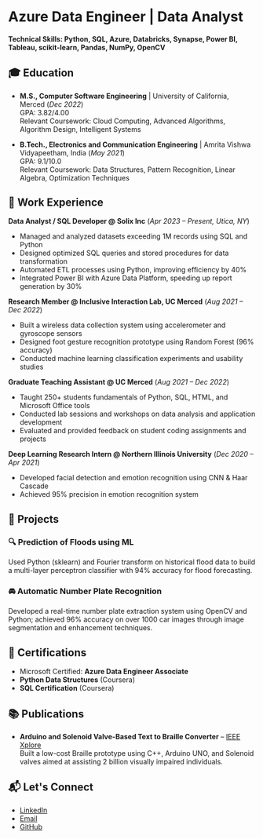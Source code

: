 # Azure Data Engineer | Data Analyst

#### Technical Skills: Python, SQL, Azure, Databricks, Synapse, Power BI, Tableau, scikit-learn, Pandas, NumPy, OpenCV

## 🎓 Education
- **M.S., Computer Software Engineering** | University of California, Merced (_Dec 2022_)  
  GPA: 3.82/4.00  
  Relevant Coursework: Cloud Computing, Advanced Algorithms, Algorithm Design, Intelligent Systems

- **B.Tech., Electronics and Communication Engineering** | Amrita Vishwa Vidyapeetham, India (_May 2021_)  
  GPA: 9.1/10.0  
  Relevant Coursework: Data Structures, Pattern Recognition, Linear Algebra, Optimization Techniques

## 💼 Work Experience
**Data Analyst / SQL Developer @ Solix Inc** (_Apr 2023 – Present, Utica, NY_)  
- Managed and analyzed datasets exceeding 1M records using SQL and Python  
- Designed optimized SQL queries and stored procedures for data transformation  
- Automated ETL processes using Python, improving efficiency by 40%  
- Integrated Power BI with Azure Data Platform, speeding up report generation by 30%

**Research Member @ Inclusive Interaction Lab, UC Merced** (_Aug 2021 – Dec 2022_)  
- Built a wireless data collection system using accelerometer and gyroscope sensors  
- Designed foot gesture recognition prototype using Random Forest (96% accuracy)  
- Conducted machine learning classification experiments and usability studies

**Graduate Teaching Assistant @ UC Merced** (_Aug 2021 – Dec 2022_)  
- Taught 250+ students fundamentals of Python, SQL, HTML, and Microsoft Office tools  
- Conducted lab sessions and workshops on data analysis and application development  
- Evaluated and provided feedback on student coding assignments and projects

**Deep Learning Research Intern @ Northern Illinois University** (_Dec 2020 – Apr 2021_)  
- Developed facial detection and emotion recognition using CNN & Haar Cascade  
- Achieved 95% precision in emotion recognition system  

## 🔬 Projects

### 🔍 Prediction of Floods using ML
Used Python (sklearn) and Fourier transform on historical flood data to build a multi-layer perceptron classifier with 94% accuracy for flood forecasting.

### 🚘 Automatic Number Plate Recognition
Developed a real-time number plate extraction system using OpenCV and Python; achieved 96% accuracy on over 1000 car images through image segmentation and enhancement techniques.

## 🏅 Certifications
- Microsoft Certified: **Azure Data Engineer Associate**
- **Python Data Structures** (Coursera)
- **SQL Certification** (Coursera)

## 📚 Publications
- **Arduino and Solenoid Valve-Based Text to Braille Converter** – [IEEE Xplore](https://ieeexplore.ieee.org/abstract/document/9214158)  
  Built a low-cost Braille prototype using C++, Arduino UNO, and Solenoid valves aimed at assisting 2 billion visually impaired individuals.

## 📬 Let's Connect
- [LinkedIn](https://www.linkedin.com/in/pvanga/)
- [Email](mailto:pvanga2206@gmail.com)
- [GitHub](https://github.com/pvanga2206)
